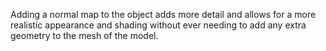 Adding a normal map to the object adds more detail and allows for a more realistic appearance and shading without ever needing to add any extra geometry to the mesh of the model.